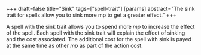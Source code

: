 +++
draft=false
title="Sink"
tags=["spell-trait"]
[params]
  abstract="The sink trait for spells allow you to sink more mp to get a greater effect."
+++

A spell with the sink trait allows you to spend more *mp* to increase the effect of the spell. Each spell with the sink trait will explain the effect of sinking and the cost associated. The additional cost for the spell with sink is payed at the same time as other *mp* as part of the action cost.
